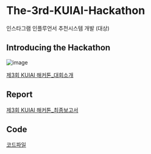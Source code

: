 # The-3rd-KUIAI-Hackathon
인스타그램 인플루언서 추천시스템 개발 (대상)
## Introducing the Hackathon
![image](https://user-images.githubusercontent.com/95220313/213921755-5ec2e853-3526-4a9e-a0a3-a79f45231c82.jpg)

[제3회 KUIAI 해커톤_대회소개](https://github.com/ChoiDae1/The-3rd-KUIAI-Hackathon/files/10474654/2023_KUIAI_._.pdf)

## Report
[제3회 KUIAI 해커톤_최종보고서](https://github.com/ChoiDae1/The-3rd-KUIAI-Hackathon/tree/main/%EB%B3%B4%EA%B3%A0%EC%84%9C)

## Code

[코드파일](https://github.com/ChoiDae1/The-3rd-KUIAI-Hackathon/tree/main/python_%EC%BD%94%EB%93%9C)
